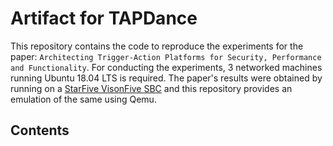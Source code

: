 # Artifact for TAPDance

This repository contains the code to reproduce the experiments for the paper: `Architecting Trigger-Action Platforms for Security, Performance and Functionality`. For conducting the experiments, 3 networked machines running Ubuntu 18.04 LTS is required. The paper's results were obtained by running on a [StarFive VisonFive SBC](https://doc-en.rvspace.org/Doc_Center/visionfive.html) and this repository provides an emulation of the same using Qemu.


## Contents
